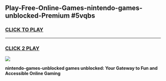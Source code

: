 
## Play-Free-Online-Games-nintendo-games-unblocked-Premium #5vqbs
<h3>
<a href="https://premium.freeplayer.one?title=nintendo-games-unblocked&ref=8M">CLICK TO PLAY</a></h3>
<hr>

<h3>
<a href="https://premium.freeplayer.one?title=nintendo-games-unblocked&ref=8M">CLICK 2 PLAY</a>
  
</h3>

<a href="https://premium.freeplayer.one?title=nintendo-games-unblocked&ref=8M"><img src="https://clearcache.store/games.png"></a>


**nintendo-games-unblocked games unblocked: Your Gateway to Fun and Accessible Online Gaming**
